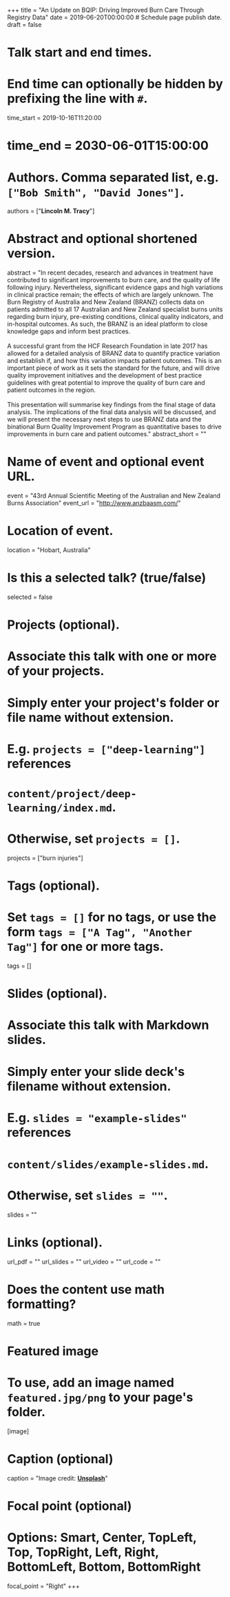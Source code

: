 +++
title = "An Update on BQIP: Driving Improved Burn Care Through Registry Data"
date = 2019-06-20T00:00:00  # Schedule page publish date.
draft = false

# Talk start and end times.
#   End time can optionally be hidden by prefixing the line with `#`.
time_start = 2019-10-16T11:20:00
# time_end = 2030-06-01T15:00:00

# Authors. Comma separated list, e.g. `["Bob Smith", "David Jones"]`.
authors = ["**Lincoln M. Tracy**"]

# Abstract and optional shortened version.
abstract = "In recent decades, research and advances in treatment have contributed to significant improvements to burn care, and the quality of life following injury. Nevertheless, significant evidence gaps and high variations in clinical practice remain; the effects of which are largely unknown. The Burn Registry of Australia and New Zealand (BRANZ) collects data on patients admitted to all 17 Australian and New Zealand specialist burns units regarding burn injury, pre-existing conditions, clinical quality indicators, and in-hospital outcomes. As such, the BRANZ is an ideal platform to close knowledge gaps and inform best practices. <br/> <br/> A successful grant from the HCF Research Foundation in late 2017 has allowed for a detailed analysis of BRANZ data to quantify practice variation and establish if, and how this variation impacts patient outcomes. This is an important piece of work as it sets the standard for the future, and will drive quality improvement initiatives and the development of best practice guidelines with great potential to improve the quality of burn care and patient outcomes in the region. <br/> <br/> This presentation will summarise key findings from the final stage of data analysis. The implications of the final data analysis will be discussed, and we will present the necessary next steps to use BRANZ data and the binational Burn Quality Improvement Program as quantitative bases to drive improvements in burn care and patient outcomes."
abstract_short = ""

# Name of event and optional event URL.
event = "43rd Annual Scientific Meeting of the Australian and New Zealand Burns Association"
event_url = "http://www.anzbaasm.com/"

# Location of event.
location = "Hobart, Australia"

# Is this a selected talk? (true/false)
selected = false

# Projects (optional).
#   Associate this talk with one or more of your projects.
#   Simply enter your project's folder or file name without extension.
#   E.g. `projects = ["deep-learning"]` references 
#   `content/project/deep-learning/index.md`.
#   Otherwise, set `projects = []`.
projects = ["burn injuries"]

# Tags (optional).
#   Set `tags = []` for no tags, or use the form `tags = ["A Tag", "Another Tag"]` for one or more tags.
tags = []

# Slides (optional).
#   Associate this talk with Markdown slides.
#   Simply enter your slide deck's filename without extension.
#   E.g. `slides = "example-slides"` references 
#   `content/slides/example-slides.md`.
#   Otherwise, set `slides = ""`.
slides = ""

# Links (optional).
url_pdf = ""
url_slides = ""
url_video = ""
url_code = ""

# Does the content use math formatting?
math = true

# Featured image
# To use, add an image named `featured.jpg/png` to your page's folder. 
[image]
  # Caption (optional)
  caption = "Image credit: [**Unsplash**](https://unsplash.com/photos/bzdhc5b3Bxs)"

  # Focal point (optional)
  # Options: Smart, Center, TopLeft, Top, TopRight, Left, Right, BottomLeft, Bottom, BottomRight
  focal_point = "Right"
+++


